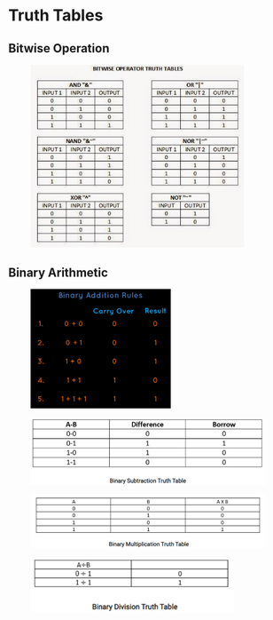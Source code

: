 # Truth Tables

## **Bitwise Operation**

<figure><img src="../../../../.gitbook/assets/image.png" alt="" width="385"><figcaption></figcaption></figure>

## Binary Arithmetic

<figure><img src="../../../../.gitbook/assets/image (236).png" alt="" width="253"><figcaption></figcaption></figure>

<div>

<figure><img src="../../../../.gitbook/assets/image (237).png" alt="" width="539"><figcaption></figcaption></figure>

 

<figure><img src="../../../../.gitbook/assets/image (238).png" alt=""><figcaption></figcaption></figure>

</div>



<figure><img src="../../../../.gitbook/assets/image (239).png" alt="" width="368"><figcaption></figcaption></figure>
